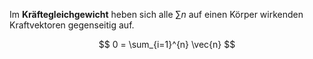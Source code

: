 Im **Kräftegleichgewicht** heben sich alle $\sum n$ auf einen Körper wirkenden Kraftvektoren gegenseitig auf.

$$
0 = \sum_{i=1}^{n} \vec{n}
$$